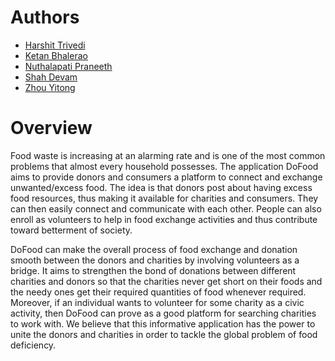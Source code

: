 # Authors

-   [Harshit Trivedi](harshit.trivedi@dal.ca)
-   [Ketan Bhalerao](kt329967@dal.ca)
-   [Nuthalapati Praneeth](pr455456@dal.ca)
-   [Shah Devam](dv592381@dal.ca)
-   [Zhou Yitong](yt760204@dal.ca)

# Overview

Food waste is increasing at an alarming rate and is one of the most common problems that almost every household possesses. The application DoFood aims to provide 
donors and consumers a platform to connect and exchange unwanted/excess food. The idea is that donors post about having excess food resources, thus making it 
available for charities and consumers. They can then easily connect and communicate with each other. People can also enroll as volunteers to help in food exchange 
activities and thus contribute toward betterment of society.

DoFood can make the overall process of food exchange and donation smooth between the donors and charities by involving volunteers as a bridge. 
It aims to strengthen the bond of donations between different charities and donors so that the charities never get short on their foods and the needy ones get 
their required quantities of food whenever required. Moreover, if an individual wants to volunteer for some charity as a civic activity, then DoFood can prove as 
a good platform for searching charities to work with. We believe that this informative application has the power to unite the donors and charities in order to tackle 
the global problem of food deficiency.

